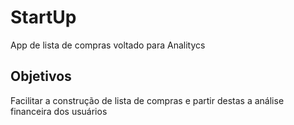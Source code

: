 # StartUp
App de lista de compras voltado para Analitycs
## Objetivos
Facilitar a construção de lista de compras e partir destas a análise financeira dos usuários 
